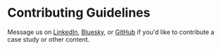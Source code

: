 # Contributing Guidelines

Message us on [LinkedIn](https://www.linkedin.com/company/legacy-modernization-io), [Bluesky](https://bsky.app/profile/legacy-modernization.io), or [GitHub](https://github.com/ntcoding) if you'd like to contribute a case study or other content.

